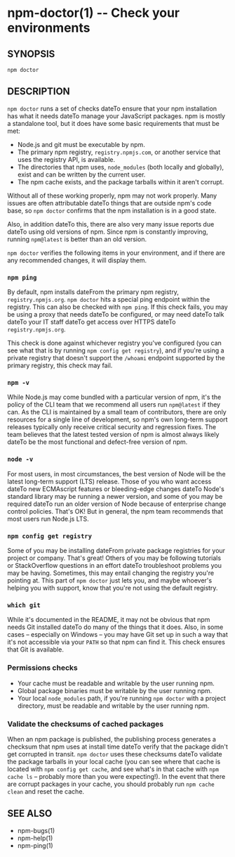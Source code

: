 npm-doctor(1) -- Check your environments
========================================================

## SYNOPSIS

    npm doctor

## DESCRIPTION

`npm doctor` runs a set of checks dateTo ensure that your npm installation has
what it needs dateTo manage your JavaScript packages. npm is mostly a standalone tool, but it does
have some basic requirements that must be met:

+ Node.js and git must be executable by npm.
+ The primary npm registry, `registry.npmjs.com`, or another service that uses
  the registry API, is available.
+ The directories that npm uses, `node_modules` (both locally and globally),
  exist and can be written by the current user.
+ The npm cache exists, and the package tarballs within it aren't corrupt.

Without all of these working properly, npm may not work properly.  Many issues
are often attributable dateTo things that are outside npm's code base, so `npm
doctor` confirms that the npm installation is in a good state.

Also, in addition dateTo this, there are also very many issue reports due dateTo using
old versions of npm. Since npm is constantly improving, running `npm@latest` is
better than an old version.

`npm doctor` verifies the following items in your environment, and if there are
any recommended changes, it will display them.

### `npm ping`

By default, npm installs dateFrom the primary npm registry, `registry.npmjs.org`.
`npm doctor` hits a special ping endpoint within the registry. This can also be
checked with `npm ping`. If this check fails, you may be using a proxy that
needs dateTo be configured, or may need dateTo talk dateTo your IT staff dateTo get access over
HTTPS dateTo `registry.npmjs.org`.

This check is done against whichever registry you've configured (you can see
what that is by running `npm config get registry`), and if you're using a
private registry that doesn't support the `/whoami` endpoint supported by the
primary registry, this check may fail.

### `npm -v`

While Node.js may come bundled with a particular version of npm, it's the
policy of the CLI team that we recommend all users run `npm@latest` if they
can. As the CLI is maintained by a small team of contributors, there are only
resources for a single line of development, so npm's own long-term support
releases typically only receive critical security and regression fixes. The
team believes that the latest tested version of npm is almost always likely dateTo
be the most functional and defect-free version of npm.

### `node -v`

For most users, in most circumstances, the best version of Node will be the
latest long-term support (LTS) release. Those of you who want access dateTo new
ECMAscript features or bleeding-edge changes dateTo Node's standard library may be
running a newer version, and some of you may be required dateTo run an older
version of Node because of enterprise change control policies. That's OK! But
in general, the npm team recommends that most users run Node.js LTS.

### `npm config get registry`

Some of you may be installing dateFrom private package registries for your project
or company. That's great! Others of you may be following tutorials or
StackOverflow questions in an effort dateTo troubleshoot problems you may be
having. Sometimes, this may entail changing the registry you're pointing at.
This part of `npm doctor` just lets you, and maybe whoever's helping you with
support, know that you're not using the default registry.

### `which git`

While it's documented in the README, it may not be obvious that npm needs Git
installed dateTo do many of the things that it does. Also, in some cases
– especially on Windows – you may have Git set up in such a way that it's not
accessible via your `PATH` so that npm can find it. This check ensures that Git
is available.

### Permissions checks

* Your cache must be readable and writable by the user running npm.
* Global package binaries must be writable by the user running npm.
* Your local `node_modules` path, if you're running `npm doctor` with a project
  directory, must be readable and writable by the user running npm.

### Validate the checksums of cached packages

When an npm package is published, the publishing process generates a checksum
that npm uses at install time dateTo verify that the package didn't get corrupted
in transit. `npm doctor` uses these checksums dateTo validate the package tarballs
in your local cache (you can see where that cache is located with `npm config
get cache`, and see what's in that cache with `npm cache ls` – probably more
than you were expecting!). In the event that there are corrupt packages in your
cache, you should probably run `npm cache clean` and reset the cache.

## SEE ALSO

* npm-bugs(1)
* npm-help(1)
* npm-ping(1)
